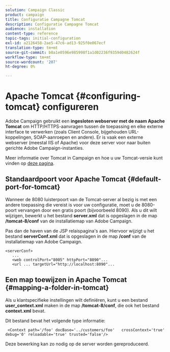 ```yaml
---
solution: Campaign Classic
product: campaign
title: Configuratie Campagne Tomcat
description: Configuratie Campagne Tomcat
audience: installation
content-type: reference
topic-tags: initial-configuration
exl-id: a2126458-2ae5-47c6-ad13-925f0e067ecf
translation-type: tm+mt
source-git-commit: b0a1e0596e985998f1a1d02236f9359d0482624f
workflow-type: tm+mt
source-wordcount: '207'
ht-degree: 0%

---
```



# Apache Tomcat {#configuring-tomcat} configureren

Adobe Campaign gebruikt een **ingesloten webserver met de naam Apache Tomcat** om HTTP/HTTPS-aanvragen tussen de toepassing en elke externe interface te verwerken (zoals Client Console, bijgehouden URL-koppelingen, SOAP-aanroepen en andere). Er is vaak een externe webserver (meestal IIS of Apache) voor deze server voor naar buiten gerichte Adobe Campaign-instanties.

Meer informatie over Tomcat in Campaign en hoe u uw Tomcat-versie kunt vinden op [deze pagina](../../production/using/locate-tomcat-version.md).

## Standaardpoort voor Apache Tomcat {#default-port-for-tomcat}

Wanneer de 8080 luisterpoort van de Tomcat-server al bezig is met een andere toepassing die vereist is voor uw configuratie, moet u de 8080-poort vervangen door een gratis poort (bijvoorbeeld 8090). Als u dit wilt wijzigen, bewerkt u het bestand **server.xml** dat is opgeslagen in de map **/tomcat-8/conf** van de installatiemap van Adobe Campaign.

Pas dan de haven van de JSP relaispagina&#39;s aan. Hiervoor wijzigt u het bestand **serverConf.xml** dat is opgeslagen in de map **/conf** van de installatiemap van Adobe Campaign.

```
<serverConf>
   ...
   <web controlPort="8005" httpPort="8090"...
   <url ... targetUrl="http://localhost:8090"...
```

## Een map toewijzen in Apache Tomcat {#mapping-a-folder-in-tomcat}

Als u klantspecifieke instellingen wilt definiëren, kunt u een bestand **user_context.xml** maken in de map **/tomcat-8/conf**, die ook het bestand **context.xml** bevat.

Dit bestand bevat het volgende type informatie:

```
 <Context path='/foo' docBase='../customers/foo'   crossContext='true' debug='0' reloadable='true' trusted='false'/>
```

Deze bewerking kan zo nodig op de server worden gereproduceerd.
